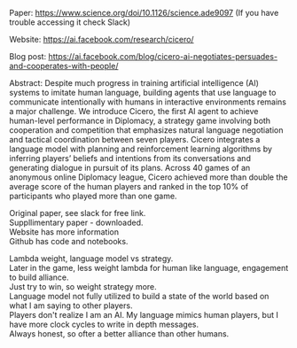 Paper: https://www.science.org/doi/10.1126/science.ade9097
(If you have trouble accessing it check Slack)

Website: https://ai.facebook.com/research/cicero/

Blog post: https://ai.facebook.com/blog/cicero-ai-negotiates-persuades-and-cooperates-with-people/

Abstract:
Despite much progress in training artificial intelligence (AI) systems to imitate human language, building agents that use language to communicate intentionally with humans in interactive environments remains a major challenge. We introduce Cicero, the first AI agent to achieve human-level performance in Diplomacy, a strategy game involving both cooperation and competition that emphasizes natural language negotiation and tactical coordination between seven players. Cicero integrates a language model with planning and reinforcement learning algorithms by inferring players’ beliefs and intentions from its conversations and generating dialogue in pursuit of its plans. Across 40 games of an anonymous online Diplomacy league, Cicero achieved more than double the average score of the human players and ranked in the top 10% of participants who played more than one game.

Original paper, see slack for free link.  
Suppllimentary paper - downloaded.  
Website has more information  
Github has code and notebooks.  


Lambda weight, language model vs strategy.  
Later in the game, less weight lambda for human like language, engagement to build alliance.  
Just try to win, so weight strategy more.  
Language model not fully utilized to build a state of the world based on what I am saying to other players.  
Players don't realize I am an AI. My language mimics human players, but I have more clock cycles to write in depth messages.  
Always honest, so ofter a better alliance than other humans.  




